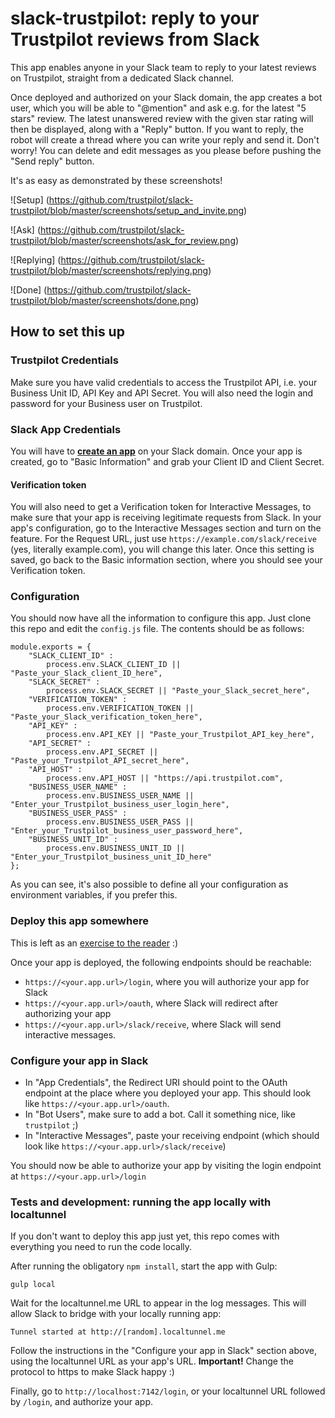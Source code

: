 # slack-trustpilot: reply to your Trustpilot reviews from Slack

This app enables anyone in your Slack team to reply to your latest reviews on Trustpilot, straight from a dedicated Slack channel.

Once deployed and authorized on your Slack domain, the app creates a bot user, which you will be able to "@mention" and ask e.g. for the latest "5 stars" review. The latest unanswered review with the given star rating will then be displayed, along with a "Reply" button. If you want to reply, the robot will create a thread where you can write your reply and send it. Don't worry! You can delete and edit messages as you please before pushing the "Send reply" button.

It's as easy as demonstrated by these screenshots!

![Setup] (https://github.com/trustpilot/slack-trustpilot/blob/master/screenshots/setup_and_invite.png)

![Ask] (https://github.com/trustpilot/slack-trustpilot/blob/master/screenshots/ask_for_review.png)

![Replying] (https://github.com/trustpilot/slack-trustpilot/blob/master/screenshots/replying.png)

![Done] (https://github.com/trustpilot/slack-trustpilot/blob/master/screenshots/done.png)

## How to set this up

### Trustpilot Credentials

Make sure you have valid credentials to access the Trustpilot API, i.e. your Business Unit ID, API Key and API Secret. You will also need the login and password for your Business user on Trustpilot.

### Slack App Credentials

You will have to **[create an app](https://api.slack.com/apps/new)** on your Slack domain. Once your app is created, go to "Basic Information" and grab your Client ID and Client Secret.

#### Verification token

You will also need to get a Verification token for Interactive Messages, to make sure that your app is receiving legitimate requests from Slack. In your app's configuration, go to the Interactive Messages section and turn on the feature. For the Request URL, just use `https://example.com/slack/receive` (yes, literally example.com), you will change this later. Once this setting is saved, go back to the Basic information section, where you should see your Verification token.

### Configuration

You should now have all the information to configure this app. Just clone this repo and edit the `config.js` file. The contents should be as follows:

```
module.exports = {
    "SLACK_CLIENT_ID" :
        process.env.SLACK_CLIENT_ID || "Paste_your_Slack_client_ID_here",
    "SLACK_SECRET" :
        process.env.SLACK_SECRET || "Paste_your_Slack_secret_here",
    "VERIFICATION_TOKEN" :
        process.env.VERIFICATION_TOKEN || "Paste_your_Slack_verification_token_here",
    "API_KEY" :
        process.env.API_KEY || "Paste_your_Trustpilot_API_key_here",
    "API_SECRET" :
        process.env.API_SECRET || "Paste_your_Trustpilot_API_secret_here",
    "API_HOST" :
        process.env.API_HOST || "https://api.trustpilot.com",
    "BUSINESS_USER_NAME" :
        process.env.BUSINESS_USER_NAME || "Enter_your_Trustpilot_business_user_login_here",
    "BUSINESS_USER_PASS" :
        process.env.BUSINESS_USER_PASS || "Enter_your_Trustpilot_business_user_password_here",
    "BUSINESS_UNIT_ID" :
        process.env.BUSINESS_UNIT_ID || "Enter_your_Trustpilot_business_unit_ID_here"
};
```
As you can see, it's also possible to define all your configuration as environment variables, if you prefer this.

### Deploy this app somewhere

This is left as an [exercise to the reader](https://devcenter.heroku.com/articles/deploying-nodejs) :)

Once your app is deployed, the following endpoints should be reachable:

- `https://<your.app.url>/login`, where you will authorize your app for Slack
- `https://<your.app.url>/oauth`, where Slack will redirect after authorizing your app
- `https://<your.app.url>/slack/receive`, where Slack will send interactive messages.

### Configure your app in Slack

- In "App Credentials", the Redirect URI should point to the OAuth endpoint at the place where you deployed your app. This should look like `https://<your.app.url>/oauth`.
- In "Bot Users", make sure to add a bot. Call it something nice, like `trustpilot` ;)
- In "Interactive Messages", paste your receiving endpoint (which should look like `https://<your.app.url>/slack/receive`)

You should now be able to authorize your app by visiting the login endpoint at `https://<your.app.url>/login`


### Tests and development: running the app locally with localtunnel

If you don't want to deploy this app just yet, this repo comes with everything you need to run the code locally.

After running the obligatory `npm install`, start the app with Gulp:

```
gulp local
```

Wait for the localtunnel.me URL to appear in the log messages. This will allow Slack to bridge with your locally running app:

```
Tunnel started at http://[random].localtunnel.me
```

Follow the instructions in the "Configure your app in Slack" section above, using the localtunnel URL as your app's URL. **Important!** Change the protocol to https to make Slack happy :)

Finally, go to `http://localhost:7142/login`, or your localtunnel URL followed by `/login`, and authorize your app.

